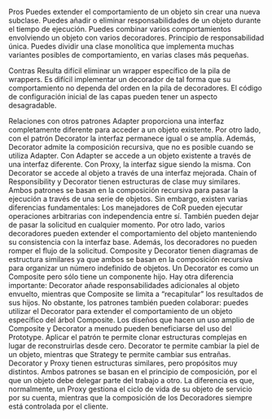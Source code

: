 Pros
Puedes extender el comportamiento de un objeto sin crear una nueva subclase.
Puedes añadir o eliminar responsabilidades de un objeto durante el tiempo de ejecución.
Puedes combinar varios comportamientos envolviendo un objeto con varios decoradores.
Principio de responsabilidad única. Puedes dividir una clase monolítica que implementa muchas variantes posibles de comportamiento, en varias clases más pequeñas.


Contras
Resulta difícil eliminar un wrapper específico de la pila de wrappers.
Es difícil implementar un decorador de tal forma que su comportamiento no dependa del orden en la pila de decoradores.
El código de configuración inicial de las capas pueden tener un aspecto desagradable.


Relaciones con otros patrones
Adapter proporciona una interfaz completamente diferente para acceder a un objeto existente. Por otro lado, con el patrón Decorator la interfaz permanece igual o se amplía. Además, Decorator admite la composición recursiva, que no es posible cuando se utiliza Adapter.
Con Adapter se accede a un objeto existente a través de una interfaz diferente. Con Proxy, la interfaz sigue siendo la misma. Con Decorator se accede al objeto a través de una interfaz mejorada.
Chain of Responsibility y Decorator tienen estructuras de clase muy similares. Ambos patrones se basan en la composición recursiva para pasar la ejecución a través de una serie de objetos. Sin embargo, existen varias diferencias fundamentales:
Los manejadores de CoR pueden ejecutar operaciones arbitrarias con independencia entre sí. También pueden dejar de pasar la solicitud en cualquier momento. Por otro lado, varios decoradores pueden extender el comportamiento del objeto manteniendo su consistencia con la interfaz base. Además, los decoradores no pueden romper el flujo de la solicitud.
Composite y Decorator tienen diagramas de estructura similares ya que ambos se basan en la composición recursiva para organizar un número indefinido de objetos.
Un Decorator es como un Composite pero sólo tiene un componente hijo. Hay otra diferencia importante: Decorator añade responsabilidades adicionales al objeto envuelto, mientras que Composite se limita a “recapitular” los resultados de sus hijos.
No obstante, los patrones también pueden colaborar: puedes utilizar el Decorator para extender el comportamiento de un objeto específico del árbol Composite.
Los diseños que hacen un uso amplio de Composite y Decorator a menudo pueden beneficiarse del uso del Prototype. Aplicar el patrón te permite clonar estructuras complejas en lugar de reconstruirlas desde cero.
Decorator te permite cambiar la piel de un objeto, mientras que Strategy te permite cambiar sus entrañas.
Decorator y Proxy tienen estructuras similares, pero propósitos muy distintos. Ambos patrones se basan en el principio de composición, por el que un objeto debe delegar parte del trabajo a otro. La diferencia es que, normalmente, un Proxy gestiona el ciclo de vida de su objeto de servicio por su cuenta, mientras que la composición de los Decoradores siempre está controlada por el cliente.
